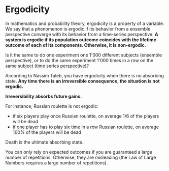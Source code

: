 # Ergodicity

In mathematics and probability theory, ergodicity is a property of a variable. We say that a phenomenon is ergodic if its behavior from a ensemble perspective converge with its behavior from a time-series perspective.
**A system is ergodic if its population outcome coincides with the lifetime outcome of each of its components. Otherwise, it is non-ergodic.**

Is it the same to do one experiment one 1'000 different subjects (ensemble perspective), or to do the same experiment 1'000 times in a row on the same subject (time series perspective)?

According to Nassim Taleb, you have ergodicity when there is no absorbing state. 
**Any time there is an irreversible consequence, the situation is not ergodic.**

**Irreversibility absorbs future gains.**

For instance, Russian roulette is not ergodic:
- if six players play once Russian roulette, on average 1/6 of the players will be dead
- if one player has to play six time in a row Russian roulette, on average 100% of the players will be dead

Death is the ultimate absorbing state.


You can only rely on expected outcomes if you are guaranteed a large number of repetitions. Otherwise, they are misleading (the Law of Large Numbers requires a large number of repetitions).


